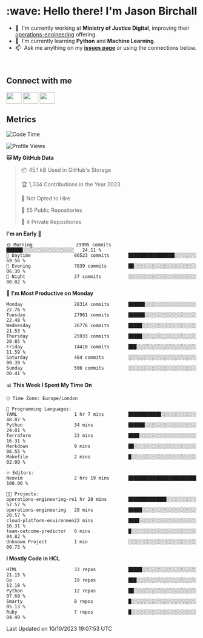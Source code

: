 <h1 align="left" id="jason-title">:wave: Hello there! I'm Jason Birchall</h1>

- :office: &nbsp;I'm currently working at **Ministry of Justice Digital**, improving their [operations-engineering](https://github.com/ministryofjustice/operations-engineering) offering.
- :seedling: &nbsp;I’m currently learning **Python** and **Machine Learning**.
- :mailbox: &nbsp;Ask me anything on my **[issues page]** or using the connections below.


<br>

<h2>Connect with me</h2>
<p>
<a href="https://twitter.com/jsonBirchall" target="blank"><img align="center" src="https://cdn.jsdelivr.net/npm/simple-icons@3.0.1/icons/twitter.svg" alt="" height="30" width="40" /></a>
<a href="https://keybase.io/json0" target="blank"><img align="center" src="https://cdn.jsdelivr.net/npm/simple-icons@3.0.1/icons/keybase.svg" alt="" height="30" width="40" /></a>
<a href="https://www.reddit.com/user/kakorate" target="blank"><img align="center" src="https://cdn.jsdelivr.net/npm/simple-icons@3.0.1/icons/reddit.svg" alt="" height="30" width="40" /></a>
</p>

<h2>Metrics</h2>

<!--START_SECTION:waka-->
![Code Time](http://img.shields.io/badge/Code%20Time-1%2C217%20hrs%2054%20mins-blue)

![Profile Views](http://img.shields.io/badge/Profile%20Views-3-blue)

**🐱 My GitHub Data** 

> 📦 45.1 kB Used in GitHub's Storage 
 > 
> 🏆 1,334 Contributions in the Year 2023
 > 
> 🚫 Not Opted to Hire
 > 
> 📜 55 Public Repositories 
 > 
> 🔑 4 Private Repositories 
 > 
**I'm an Early 🐤** 

```text
🌞 Morning                29995 commits       ██████░░░░░░░░░░░░░░░░░░░   24.11 % 
🌆 Daytime                86523 commits       █████████████████░░░░░░░░   69.56 % 
🌃 Evening                7839 commits        ██░░░░░░░░░░░░░░░░░░░░░░░   06.30 % 
🌙 Night                  27 commits          ░░░░░░░░░░░░░░░░░░░░░░░░░   00.02 % 
```
📅 **I'm Most Productive on Monday** 

```text
Monday                   28314 commits       ██████░░░░░░░░░░░░░░░░░░░   22.76 % 
Tuesday                  27961 commits       ██████░░░░░░░░░░░░░░░░░░░   22.48 % 
Wednesday                26776 commits       █████░░░░░░░░░░░░░░░░░░░░   21.53 % 
Thursday                 25933 commits       █████░░░░░░░░░░░░░░░░░░░░   20.85 % 
Friday                   14410 commits       ███░░░░░░░░░░░░░░░░░░░░░░   11.59 % 
Saturday                 484 commits         ░░░░░░░░░░░░░░░░░░░░░░░░░   00.39 % 
Sunday                   506 commits         ░░░░░░░░░░░░░░░░░░░░░░░░░   00.41 % 
```


📊 **This Week I Spent My Time On** 

```text
🕑︎ Time Zone: Europe/London

💬 Programming Languages: 
YAML                     1 hr 7 mins         ████████████░░░░░░░░░░░░░   48.07 % 
Python                   34 mins             ██████░░░░░░░░░░░░░░░░░░░   24.81 % 
Terraform                22 mins             ████░░░░░░░░░░░░░░░░░░░░░   16.31 % 
Markdown                 9 mins              ██░░░░░░░░░░░░░░░░░░░░░░░   06.55 % 
Makefile                 2 mins              █░░░░░░░░░░░░░░░░░░░░░░░░   02.09 % 

🔥 Editors: 
Neovim                   2 hrs 19 mins       █████████████████████████   100.00 % 

🐱‍💻 Projects: 
operations-engineering-re1 hr 20 mins        ██████████████░░░░░░░░░░░   57.57 % 
operations-engineering   28 mins             █████░░░░░░░░░░░░░░░░░░░░   20.57 % 
cloud-platform-environmen22 mins             ████░░░░░░░░░░░░░░░░░░░░░   16.31 % 
team-outcome-predictor   6 mins              █░░░░░░░░░░░░░░░░░░░░░░░░   04.82 % 
Unknown Project          1 min               ░░░░░░░░░░░░░░░░░░░░░░░░░   00.73 % 
```

**I Mostly Code in HCL** 

```text
HTML                     33 repos            █████░░░░░░░░░░░░░░░░░░░░   21.15 % 
Go                       19 repos            ███░░░░░░░░░░░░░░░░░░░░░░   12.18 % 
Python                   12 repos            ██░░░░░░░░░░░░░░░░░░░░░░░   07.69 % 
Smarty                   8 repos             █░░░░░░░░░░░░░░░░░░░░░░░░   05.13 % 
Ruby                     7 repos             █░░░░░░░░░░░░░░░░░░░░░░░░   04.49 % 
```




 Last Updated on 10/10/2023 19:07:53 UTC
<!--END_SECTION:waka-->

<!-- links -->

[issues page]: https://github.com/jasonBirchall/jasonBirchall/issues "jasonBirchall/issues"
